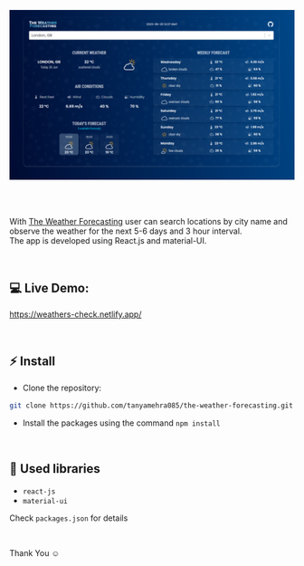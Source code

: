 ![Application screenshot](./public/screenshot.png)

<br/>
<br/>

With [The Weather Forecasting](https://weathers-check.netlify.app/) user can search locations by city name and observe the weather for the next 5-6 days and 3 hour interval.
<br />
The app is developed using React.js and material-UI.

<br/>


## 💻 Live Demo:

https://weathers-check.netlify.app/

<br/>

## ⚡ Install

- Clone the repository:

```bash
git clone https://github.com/tanyamehra085/the-weather-forecasting.git

```

- Install the packages using the command `npm install`

<br/>

## 📙 Used libraries

- `react-js`
- `material-ui`

Check `packages.json` for details

<br/>


Thank You ☺
